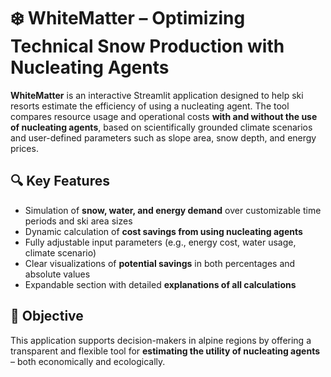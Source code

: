 # ❄️ WhiteMatter – Optimizing Technical Snow Production with Nucleating Agents

**WhiteMatter** is an interactive Streamlit application designed to help ski resorts estimate the efficiency of using a nucleating agent. The tool compares resource usage and operational costs **with and without the use of nucleating agents**, based on scientifically grounded climate scenarios and user-defined parameters such as slope area, snow depth, and energy prices.

## 🔍 Key Features

- Simulation of **snow, water, and energy demand** over customizable time periods and ski area sizes  
- Dynamic calculation of **cost savings from using nucleating agents**  
- Fully adjustable input parameters (e.g., energy cost, water usage, climate scenario)  
- Clear visualizations of **potential savings** in both percentages and absolute values  
- Expandable section with detailed **explanations of all calculations**

## 🎯 Objective

This application supports decision-makers in alpine regions by offering a transparent and flexible tool for **estimating the utility of nucleating agents** – both economically and ecologically.
